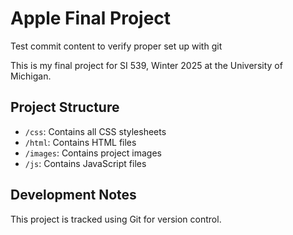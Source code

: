 # Apple Final Project

Test commit content to verify proper set up with git

This is my final project for SI 539, Winter 2025 at the University of Michigan.

## Project Structure
- `/css`: Contains all CSS stylesheets
- `/html`: Contains HTML files
- `/images`: Contains project images
- `/js`: Contains JavaScript files

## Development Notes
This project is tracked using Git for version control.
